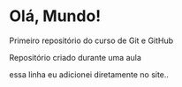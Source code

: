 # Olá, Mundo!
 Primeiro repositório do curso de Git e GitHub

 Repositório criado durante uma aula

essa linha eu adicionei diretamente no site..

